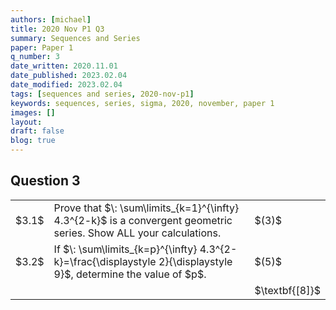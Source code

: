 ```yaml
---
authors: [michael]
title: 2020 Nov P1 Q3
summary: Sequences and Series
paper: Paper 1
q_number: 3
date_written: 2020.11.01
date_published: 2023.02.04
date_modified: 2023.02.04
tags: [sequences and series, 2020-nov-p1]
keywords: sequences, series, sigma, 2020, november, paper 1
images: []
layout:
draft: false
blog: true
---
```


## Question 3

<table className="border-collapse">
  <tbody>
    <tr>
      <td>$3.1$</td>
      <td>Prove that $\: \sum\limits_{k=1}^{\infty} 4.3^{2-k}$ is a convergent geometric series. Show ALL your calculations.</td>
      <td>$(3)$</td>
      </tr> 
    <tr>   
      <td>$3.2$</td>
      <td >If $\: \sum\limits_{k=p}^{\infty} 4.3^{2-k}=\frac{\displaystyle 2}{\displaystyle 9}$, determine the value of $p$.</td>
      <td>$(5)$</td>
    </tr>
    <tr>
      <td></td>
      <td></td>
      <td>$\textbf{[8]}$</td>
    </tr>
  </tbody>
</table>
